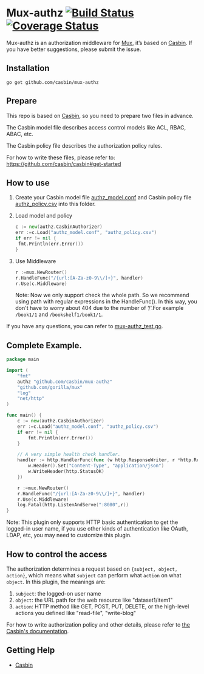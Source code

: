 # Mux-authz [![Build Status](https://travis-ci.org/00LT00/mux-authz.svg?branch=master)](https://travis-ci.org/00LT00/mux-authz) [![Coverage Status](https://coveralls.io/repos/github/casbin/mux-authz/badge.svg?branch=master)](https://coveralls.io/github/casbin/mux-authz?branch=master)

Mux-authz is an authorization middleware for [Mux](https://github.com/gorilla/mux), it’s based on [Casbin](https://github.com/casbin/casbin). If you have better suggestions, please submit the issue.

## Installation

```
go get github.com/casbin/mux-authz
```

## Prepare

This repo is based on [Casbin](http://github.com/casbin/casbin), so you need to prepare two files in advance.

The Casbin model file describes access control models like ACL, RBAC, ABAC, etc. 

The Casbin policy file describes the authorization policy rules. 

For how to write these files, please refer to: https://github.com/casbin/casbin#get-started

## How to use

1. Create your Casbin model file [authz_model.conf](https://github.com/casbin/mux-authz/blob/master/authz_model.conf) and Casbin policy file [authz_policy.csv](https://github.com/casbin/mux-authz/blob/master/authz_policy.csv) into this folder. 

2. Load model and policy 

   ```go
   c := new(authz.CasbinAuthorizer)
   err :=c.Load("authz_model.conf", "authz_policy.csv")
   if err != nil {
   	fmt.Println(err.Error())
   }
   ```

3. Use Middleware

   ```go
   r :=mux.NewRouter()
   r.HandleFunc("/{url:[A-Za-z0-9\\/]+}", handler)
   r.Use(c.Middleware)
   ```

   Note: Now we only support check the whole path. So we recommend using path with regular expressions in the HandleFunc(). In this way, you don't have to worry about 404 due to the number of ‘/‘.For example `/book1/1` and `/bookshelf1/book1/1`.

If you have any questions, you can refer to [mux-authz_test.go](https://github.com/casbin/mux-authz/blob/master/mux-authz_test.go).

## Complete Example.

```go
package main

import (
	"fmt"
	authz "github.com/casbin/mux-authz"
	"github.com/gorilla/mux"
	"log"
	"net/http"
)

func main() {
	c := new(authz.CasbinAuthorizer)
	err :=c.Load("authz_model.conf", "authz_policy.csv")
	if err != nil {
		fmt.Println(err.Error())
	}

	// A very simple health check handler.
	handler := http.HandlerFunc(func (w http.ResponseWriter, r *http.Request) {
		w.Header().Set("Content-Type", "application/json")
		w.WriteHeader(http.StatusOK)
	})

	r :=mux.NewRouter()
	r.HandleFunc("/{url:[A-Za-z0-9\\/]+}", handler)
	r.Use(c.Middleware)
	log.Fatal(http.ListenAndServe(":8080",r))
}
```

Note: This plugin only supports HTTP basic authentication to get the logged-in user name, if you use other kinds of authentication like OAuth, LDAP, etc, you may need to customize this plugin.

## How to control the access

The authorization determines a request based on `{subject, object, action}`, which means what `subject` can perform what `action` on what `object`. In this plugin, the meanings are:

1. `subject`: the logged-on user name
2. `object`: the URL path for the web resource like "dataset1/item1"
3. `action`: HTTP method like GET, POST, PUT, DELETE, or the high-level actions you defined like "read-file", "write-blog"

For how to write authorization policy and other details, please refer to [the Casbin's documentation](https://github.com/casbin/casbin).

## Getting Help

- [Casbin](https://github.com/casbin/casbin)